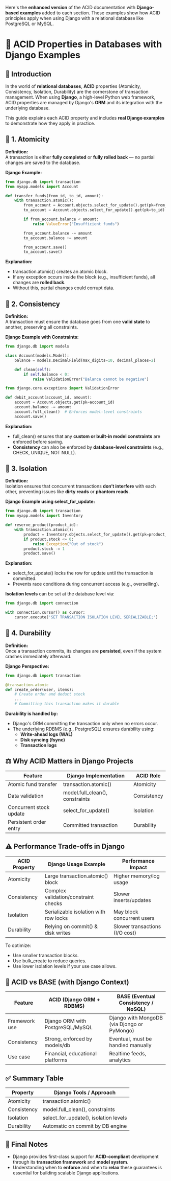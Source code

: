 Here's the **enhanced version** of the ACID documentation with **Django-based examples** added to each section. These examples show how ACID principles apply when using Django with a relational database like PostgreSQL or MySQL.

# 📘 ACID Properties in Databases with Django Examples

## 📌 Introduction

In the world of **relational databases**, **ACID** properties (Atomicity, Consistency, Isolation, Durability) are the cornerstone of transaction management. When using **Django**, a high-level Python web framework, ACID properties are managed by Django's **ORM** and its integration with the underlying database.

This guide explains each ACID property and includes **real Django examples** to demonstrate how they apply in practice.

## 🔹 1. Atomicity

**Definition:**  
A transaction is either **fully completed** or **fully rolled back** — no partial changes are saved to the database.

**Django Example:**

```python
from django.db import transaction
from myapp.models import Account

def transfer_funds(from_id, to_id, amount):
    with transaction.atomic():
        from_account = Account.objects.select_for_update().get(pk=from_id)
        to_account = Account.objects.select_for_update().get(pk=to_id)

        if from_account.balance < amount:
            raise ValueError("Insufficient funds")

        from_account.balance -= amount
        to_account.balance += amount

        from_account.save()
        to_account.save()

```

**Explanation:**

- transaction.atomic() creates an atomic block.
- If any exception occurs inside the block (e.g., insufficient funds), all changes are **rolled back**.
- Without this, partial changes could corrupt data.

## 🔹 2. Consistency

**Definition:**  
A transaction must ensure the database goes from one **valid state** to another, preserving all constraints.

**Django Example with Constraints:**

```python
from django.db import models

class Account(models.Model):
    balance = models.DecimalField(max_digits=10, decimal_places=2)

    def clean(self):
        if self.balance < 0:
            raise ValidationError("Balance cannot be negative")

```

```python
from django.core.exceptions import ValidationError

def debit_account(account_id, amount):
    account = Account.objects.get(pk=account_id)
    account.balance -= amount
    account.full_clean()  # Enforces model-level constraints
    account.save()

```

**Explanation:**

- full_clean() ensures that any **custom or built-in model constraints** are enforced before saving.
- **Consistency** can also be enforced by **database-level constraints** (e.g., CHECK, UNIQUE, NOT NULL).

## 🔹 3. Isolation

**Definition:**  
Isolation ensures that concurrent transactions **don’t interfere** with each other, preventing issues like **dirty reads** or **phantom reads**.

**Django Example using select_for_update:**

```python
from django.db import transaction
from myapp.models import Inventory

def reserve_product(product_id):
    with transaction.atomic():
        product = Inventory.objects.select_for_update().get(pk=product_id)
        if product.stock <= 0:
            raise Exception("Out of stock")
        product.stock -= 1
        product.save()

```

**Explanation:**

- select_for_update() locks the row for update until the transaction is committed.
- Prevents race conditions during concurrent access (e.g., overselling).

**Isolation levels** can be set at the database level via:

```python
from django.db import connection

with connection.cursor() as cursor:
    cursor.execute('SET TRANSACTION ISOLATION LEVEL SERIALIZABLE;')

```

## 🔹 4. Durability

**Definition:**  
Once a transaction commits, its changes are **persisted**, even if the system crashes immediately afterward.

**Django Perspective:**

```python
from django.db import transaction

@transaction.atomic
def create_order(user, items):
    # Create order and deduct stock
    ...
    # Committing this transaction makes it durable

```

**Durability is handled by:**

- Django's ORM committing the transaction only when no errors occur.
- The underlying RDBMS (e.g., PostgreSQL) ensures durability using:
  - **Write-ahead logs (WAL)**
  - **Disk syncing (fsync)**
  - **Transaction logs**

## ⚖️ Why ACID Matters in Django Projects

| **Feature** | **Django Implementation** | **ACID Role** |
| --- | --- | --- |
| Atomic fund transfer | transaction.atomic() | Atomicity |
| Data validation | model.full_clean(), constraints | Consistency |
| Concurrent stock update | select_for_update() | Isolation |
| Persistent order entry | Committed transaction | Durability |

## ⚠️ Performance Trade-offs in Django

| **ACID Property** | **Django Usage Example** | **Performance Impact** |
| --- | --- | --- |
| Atomicity | Large transaction.atomic() block | Higher memory/log usage |
| Consistency | Complex validation/constraint checks | Slower inserts/updates |
| Isolation | Serializable isolation with row locks | May block concurrent users |
| Durability | Relying on commit() & disk writes | Slower transactions (I/O cost) |

To optimize:

- Use smaller transaction blocks.
- Use bulk_create to reduce queries.
- Use lower isolation levels if your use case allows.

## 🧠 ACID vs BASE (with Django Context)

| **Feature** | **ACID (Django ORM + RDBMS)** | **BASE (Eventual Consistency / NoSQL)** |
| --- | --- | --- |
| Framework use | Django ORM with PostgreSQL/MySQL | Django with MongoDB (via Djongo or PyMongo) |
| Consistency | Strong, enforced by models/db | Eventual, must be handled manually |
| Use case | Financial, educational platforms | Realtime feeds, analytics |

## ✅ Summary Table

| **Property** | **Django Tools / Approach** |
| --- | --- |
| Atomicity | transaction.atomic() |
| Consistency | model.full_clean(), constraints |
| Isolation | select_for_update(), isolation levels |
| Durability | Automatic on commit by DB engine |

## 📎 Final Notes

- Django provides first-class support for **ACID-compliant** development through its **transaction framework** and **model system**.
- Understanding when to **enforce** and when to **relax** these guarantees is essential for building scalable Django applications.